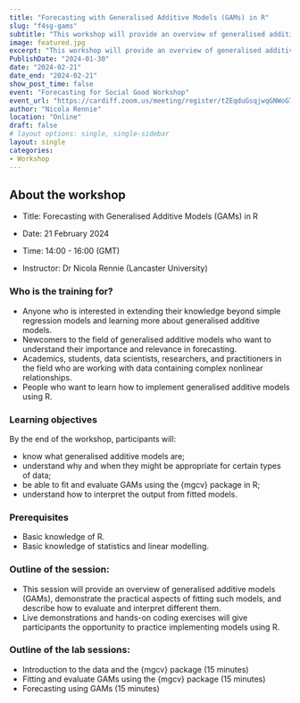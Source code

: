 ```yaml
---
title: "Forecasting with Generalised Additive Models (GAMs) in R"
slug: "f4sg-gams"
subtitle: "This workshop will provide an overview of generalised additive models (GAMs), demonstrate the practical aspects of fitting such models, and describe how to evaluate and interpret different them."
image: featured.jpg
excerpt: "This workshop will provide an overview of generalised additive models (GAMs), demonstrate the practical aspects of fitting such models, and describe how to evaluate and interpret different them."
PublishDate: "2024-01-30"
date: "2024-02-21"
date_end: "2024-02-21"
show_post_time: false
event: "Forecasting for Social Good Workshop"
event_url: "https://cardiff.zoom.us/meeting/register/tZEqduGsqjwqGNWoG7FSA6U51ohnswp74Ww-#/registration"
author: "Nicola Rennie"
location: "Online"
draft: false
# layout options: single, single-sidebar
layout: single
categories:
- Workshop
---
```


## About the workshop

* Title: Forecasting with Generalised Additive Models (GAMs) in R

* Date: 21 February 2024

* Time: 14:00 - 16:00 (GMT)

* Instructor: Dr Nicola Rennie (Lancaster University)

### Who is the training for?

* Anyone who is interested in extending their knowledge beyond simple regression models and learning more about generalised additive models. 
* Newcomers to the field of generalised additive models who want to understand their importance and relevance in forecasting.
* Academics, students, data scientists, researchers, and practitioners in the field who are working with data containing complex nonlinear relationships.
* People who want to learn how to implement generalised additive models using R.

### Learning objectives

By the end of the workshop, participants will:

* know what generalised additive models are;
* understand why and when they might be appropriate for certain types of data;
* be able to fit and evaluate GAMs using the {mgcv} package in R;
* understand how to interpret the output from fitted models.

### Prerequisites

* Basic knowledge of R.
* Basic knowledge of statistics and linear modelling.

### Outline of the session:

* This session will provide an overview of generalised additive models (GAMs), demonstrate the practical aspects of fitting such models, and describe how to evaluate and interpret different them.
* Live demonstrations and hands-on coding exercises will give participants the opportunity to practice implementing models using R.

### Outline of the lab sessions:

* Introduction to the data and the {mgcv} package (15 minutes)
* Fitting and evaluate GAMs using the {mgcv} package (15 minutes)
* Forecasting using GAMs (15 minutes)
